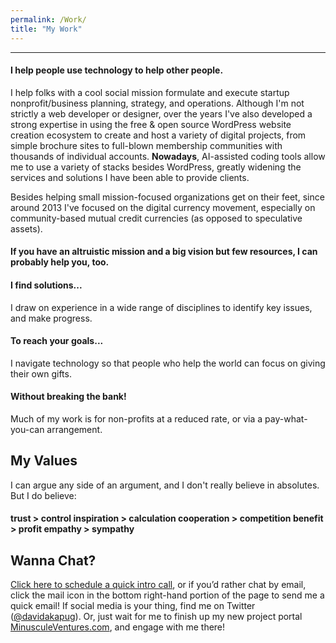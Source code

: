 ```yaml
---
permalink: /Work/
title: "My Work"
---
```

-----------------
#### I help people use technology to help other people.

I help folks with a cool social mission formulate and execute startup nonprofit/business planning, strategy, and operations. Although I'm not strictly a web developer or designer, over the years I've also developed a strong expertise in using the free & open source WordPress website creation ecosystem to create and host a variety of digital projects, from simple brochure sites to full-blown membership communities with thousands of individual accounts. **Nowadays**, AI-assisted coding tools allow me to use a variety of stacks besides WordPress, greatly widening the services and solutions I have been able to provide clients.

Besides helping small mission-focused organizations get on their feet, since around 2013 I've focused on the digital currency movement, especially on community-based mutual credit currencies (as opposed to speculative assets).

#### If you have an altruistic mission and a big vision but few resources, I can probably help you, too.


#### I find solutions...

I draw on experience in a wide range of disciplines to identify key issues, and make progress.


#### To reach your goals...

I navigate technology so that people who help the world can focus on giving their own gifts.


#### Without breaking the bank!

Much of my work is for non-profits at a reduced rate, or via a pay-what-you-can arrangement.


**My Values**
-------------
  
I can argue any side of an argument, and I don't really believe in absolutes. But I do believe:

#### **trust > control** **inspiration > calculation** **cooperation > competition** **benefit > profit** **empathy > sympathy**


**Wanna Chat?**
---------------
  
[Click here to schedule a quick intro call](https://calendly.com/davidryal/20/), or if you’d rather chat by email, click the mail icon in the bottom right-hand portion of the page to send me a quick email! If social media is your thing, find me on Twitter ([@davidakapug](http://x.com/davidakapug)). Or, just wait for me to finish up my new project portal [MinusculeVentures.com](https://minusculeventures.com), and engage with me there!

